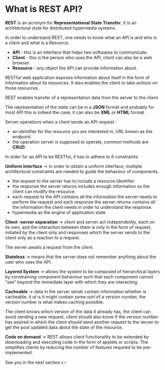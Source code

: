 # What is REST API?

**REST** is an acronym for **Representational State Transfer**, it is an architectural style for distributed hypermedia systems.

In order to understand REST, one needs to know what an API is and who is a client and what is a Resource.

- **API** - this is an interface that helps two softwares to communicate.
- **Client** - this is the person who uses the API, client can also be a web browser.
- **Resource** - any object the API can provide information about.

RESTful  web application exposes information about itself in the form of information about its resources. It also enables the client to take actions on those resources.

REST enables transfer of a representation data from the server to the client. 

The representation of the state can be in a **JSON** format and probably for most API this is indeed the case, it can also be **XML** or **HTML** format.

Server operations when a client sends an API request :

- an identifier for the resource you are interested in, URL known as the endpoint.
- the operation server is supposed to operate, common methods are **CRUD**.

In order for an API to be RESTful, it has to adhere to 6 constraints:

**Uniform Interface** -> in order to obtain a uniform interface, multiple architectural constraints are needed to guide the behaviour of components.

- the request to the server has to include a resource identifier.
- the response the server returns includes enough information so the client can modify the resource.
- each request to the API contains all the information the server needs to perform the request and each response the server returns contains all the information the client needs in order to understand the response.
- hypermedia as the engine of application state.

**Client -server separation** -> client and server act independently, each on its own, and the interaction between them is only in the form of request, initiated by the client only and responses which the server sends to the client only as a reaction to a request.

The server awaits a request from the client.

**Stateless** -> means that the server does not remember anything about the user who uses the API.

**Layered System** -> allows the system to be composed of hierarchical layers by constraining component behaviour such that each component cannot “see” beyond the immediate layer with which they are interacting.

**Cacheable** -> data in the server sends contain information whether is cacheable, it ut is it might contain some sort of a version number, the version number is what makes caching possible. 

The client knows which version of the data it already has, the client can avoid sending a new request, client should also know if the version number has expired in which the client should send another request to the server to get the post updated data about the state of the resource.

**Code on demand** -> REST allows client functionality to be extended by downloading and executing code in the form of applets or scripts. The simplifies clients by reducing the number of features required to be pre-implemented.


See you in the next section 👉